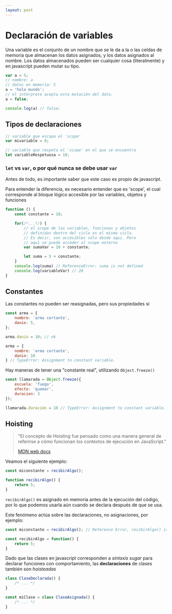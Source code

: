 ```yaml
---
layout: post
---
```

# Declaración de variables

Una variable es el conjunto de un nombre que se le da a la o las celdas de memoria que almacenan los datos asignados, y los datos asignados al nombre. Los datos almacenados pueden ser cualquier cosa (literalmente) y en javascript pueden mutar su tipo.

```javascript
var a = 5;
// nombre: a
// datos en memoria: 5
a = 'hola mundo';
// el intérprete acepta esta mutación del dato.
a = false;

console.log(a) // false;
```

## Tipos de declaraciones

```javascript
// variable que escapa el 'scope'
var mivariable = 8;

// variable que respeta el 'scope' en el que se encuentra
let variableRespetuosa = 10;
```

### `let` vs `var`, o por qué nunca se debe usar `var`

Antes de todo, es importante saber que este caso es propio de javascript.

Para entender la diferencia, es necesario entender que es 'scope', el cual corresponde al bloque lógico accesible por las variables, objetos y funciones

```javascript
function () {
    const constante = 10;

    for(/*...*/) {
        // el scope de las variables, funciones y objetos
        // definidas dentro del ciclo es el mismo ciclo.
        // Es decir, son accesibles sólo desde aqui. Pero
        // aquí se puede acceder al scope externo
        var sumaVar = 10 + constante;

        let suma = 5 + constante;
    }
    console.log(suma) // ReferenceError: suma is not defined
    console.log(variableVar) // 20
}
```

## Constantes

Las constantes no pueden ser reasignadas, pero sus propiedades si

```javascript
const arma = {
    nombre: 'arma cortante',
    danio: 5,
};

arma.danio = 10; // ok

arma = {
    nombre: 'arma cortante',
    danio: 10
} // TypeError: Assignment to constant variable.
```

Hay maneras de tener una "constante real", utilizando `Object.freeze()`

```javascript
const llamarada = Object.freeze({
    escuela: 'fuego',
    efecto: 'quemar',
    duracion: 3
});

llamarada.duración = 10 // TypeError: Assignment to constant variable.
```

## Hoisting

> "El concepto de Hoisting fue pensado como una manera general de referirse a cómo funcionan los contextos de  ejecución en JavaScript."
>
> [MDN web docs](https://developer.mozilla.org/es/docs/Glossary/Hoisting)

Veamos el siguiente ejemplo:

```javascript
const miconstante = recibirAlgo();

function recibirAlgo() {
    return 5;
}
```

`recibirAlgo()` es asignado en memoria antes de la ejecución del código, por lo que podemos usarla aún cuando se declara después de que se usa.

Este fenómeno actúa sobre las declaraciones, no asignaciones, por ejemplo:

```javascript
const miconstante = recibirAlgo(); // Reference Error, recibirAlgo() is not defined

const recibirAlgo = function() {
    return 5;
}
```

Dado que las clases en javascript corresponden a *sintaxis sugar* para declarar funciones con comportamiento, las **declaraciones** de clases también son *hoisteadas*

```javascript
class ClaseDeclarada() {
    /* ... */
}

const miClase = class ClaseAsignada() {
    /* ... */
}
```